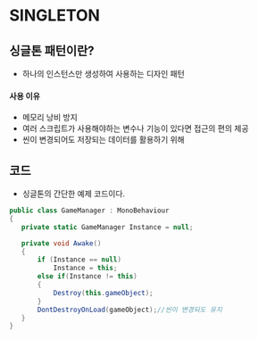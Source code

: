# SINGLETON
## 싱글톤 패턴이란?
  * 하나의 인스턴스만 생성하여 사용하는 디자인 패턴
#### 사용 이유
  * 메모리 낭비 방지
  * 여러 스크립트가 사용해야하는 변수나 기능이 있다면 접근의 편의 제공
  * 씬이 변경되어도 저장되는 데이터를 활용하기 위해
## 코드
 * 싱글톤의 간단한 예제 코드이다.
 ``` c#
public class GameManager : MonoBehaviour
{
    private static GameManager Instance = null;

    private void Awake()
    {
        if (Instance == null)
            Instance = this;
        else if(Instance != this)
        {
            Destroy(this.gameObject);
        }
        DontDestroyOnLoad(gameObject);//씬이 변경되도 유지
    }
}
```

